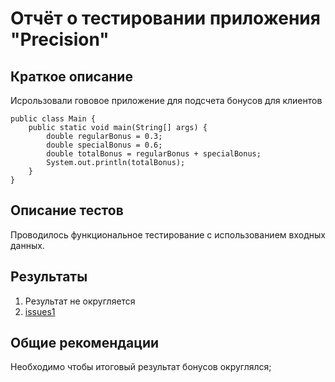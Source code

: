 # Отчёт о тестировании приложения "Precision"

## Краткое описание

Исрользовали гововое приложение для подсчета бонусов для клиентов

````
public class Main {
    public static void main(String[] args) {
        double regularBonus = 0.3;
        double specialBonus = 0.6;
        double totalBonus = regularBonus + specialBonus;
        System.out.println(totalBonus);
    }
}
````
## Описание тестов

Проводилось функциональное тестирование с использованием входных данных. 

## Результаты

1. Результат не округляется
2. [issues1](https://github.com/IraRogova/Precision/issues/1)

## Общие рекомендации

Необходимо чтобы итоговый результат бонусов округлялся;
